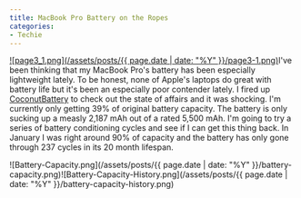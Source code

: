 ```yaml
---
title: MacBook Pro Battery on the Ropes
categories:
- Techie
---
```


[![page3_1.png](/assets/posts/{{ page.date | date: "%Y" }}/page3-1.png)](http://www.coconut-flavour.com/coconutbattery/)I've been thinking that my MacBook Pro's battery has been especially lightweight lately. To be honest, none of Apple's laptops do great with battery life but it's been an especially poor contender lately. I fired up [CoconutBattery](http://www.coconut-flavour.com/coconutbattery/) to check out the state of affairs and it was shocking. I'm currently only getting 39% of original battery capacity. The battery is only sucking up a measly 2,187 mAh out of a rated 5,500 mAh.
I'm going to try a series of battery conditioning cycles and see if I can get this thing back. In January I was right around 90% of capacity and the battery has only gone through 237 cycles in its 20 month lifespan.

![Battery-Capacity.png](/assets/posts/{{ page.date | date: "%Y" }}/battery-capacity.png)![Battery-Capacity-History.png](/assets/posts/{{ page.date | date: "%Y" }}/battery-capacity-history.png)

